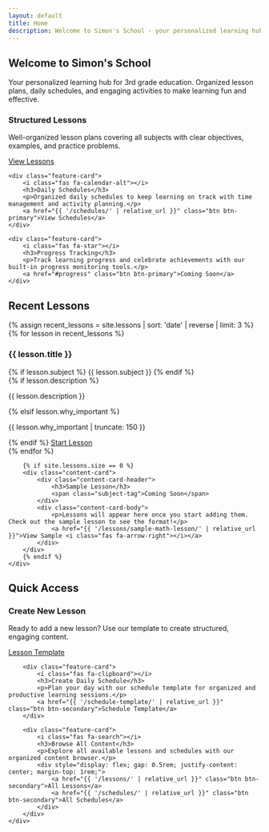 ```yaml
---
layout: default
title: Home
description: Welcome to Simon's School - your personalized learning hub for 3rd grade education
---
```


<section class="hero">
    <h1><i class="fas fa-graduation-cap"></i> Welcome to Simon's School</h1>
    <p>Your personalized learning hub for 3rd grade education. Organized lesson plans, daily schedules, and engaging activities to make learning fun and effective.</p>
</section>

<section class="features">
    <div class="feature-card">
        <i class="fas fa-book-open"></i>
        <h3>Structured Lessons</h3>
        <p>Well-organized lesson plans covering all subjects with clear objectives, examples, and practice problems.</p>
        <a href="{{ '/lessons/' | relative_url }}" class="btn btn-primary">View Lessons</a>
    </div>
    
    <div class="feature-card">
        <i class="fas fa-calendar-alt"></i>
        <h3>Daily Schedules</h3>
        <p>Organized daily schedules to keep learning on track with time management and activity planning.</p>
        <a href="{{ '/schedules/' | relative_url }}" class="btn btn-primary">View Schedules</a>
    </div>
    
    <div class="feature-card">
        <i class="fas fa-star"></i>
        <h3>Progress Tracking</h3>
        <p>Track learning progress and celebrate achievements with our built-in progress monitoring tools.</p>
        <a href="#progress" class="btn btn-primary">Coming Soon</a>
    </div>
</section>

<section class="recent-content">
    <h2><i class="fas fa-clock"></i> Recent Lessons</h2>
    <div class="content-grid">
        {% assign recent_lessons = site.lessons | sort: 'date' | reverse | limit: 3 %}
        {% for lesson in recent_lessons %}
        <div class="content-card" data-subject="{{ lesson.subject | downcase }}">
            <div class="content-card-header">
                <h3>{{ lesson.title }}</h3>
                {% if lesson.subject %}
                <span class="subject-tag">{{ lesson.subject }}</span>
                {% endif %}
            </div>
            <div class="content-card-body">
                {% if lesson.description %}
                <p>{{ lesson.description }}</p>
                {% elsif lesson.why_important %}
                <p>{{ lesson.why_important | truncate: 150 }}</p>
                {% endif %}
                <a href="{{ lesson.url | relative_url }}">Start Lesson <i class="fas fa-arrow-right"></i></a>
            </div>
        </div>
        {% endfor %}
        
        {% if site.lessons.size == 0 %}
        <div class="content-card">
            <div class="content-card-header">
                <h3>Sample Lesson</h3>
                <span class="subject-tag">Coming Soon</span>
            </div>
            <div class="content-card-body">
                <p>Lessons will appear here once you start adding them. Check out the sample lesson to see the format!</p>
                <a href="{{ '/lessons/sample-math-lesson/' | relative_url }}">View Sample <i class="fas fa-arrow-right"></i></a>
            </div>
        </div>
        {% endif %}
    </div>
</section>

<section class="quick-access">
    <h2><i class="fas fa-rocket"></i> Quick Access</h2>
    <div class="features">
        <div class="feature-card">
            <i class="fas fa-plus"></i>
            <h3>Create New Lesson</h3>
            <p>Ready to add a new lesson? Use our template to create structured, engaging content.</p>
            <a href="{{ '/lesson-template/' | relative_url }}" class="btn btn-secondary">Lesson Template</a>
        </div>
        
        <div class="feature-card">
            <i class="fas fa-clipboard"></i>
            <h3>Create Daily Schedule</h3>
            <p>Plan your day with our schedule template for organized and productive learning sessions.</p>
            <a href="{{ '/schedule-template/' | relative_url }}" class="btn btn-secondary">Schedule Template</a>
        </div>
        
        <div class="feature-card">
            <i class="fas fa-search"></i>
            <h3>Browse All Content</h3>
            <p>Explore all available lessons and schedules with our organized content browser.</p>
            <div style="display: flex; gap: 0.5rem; justify-content: center; margin-top: 1rem;">
                <a href="{{ '/lessons/' | relative_url }}" class="btn btn-secondary">All Lessons</a>
                <a href="{{ '/schedules/' | relative_url }}" class="btn btn-secondary">All Schedules</a>
            </div>
        </div>
    </div>
</section>